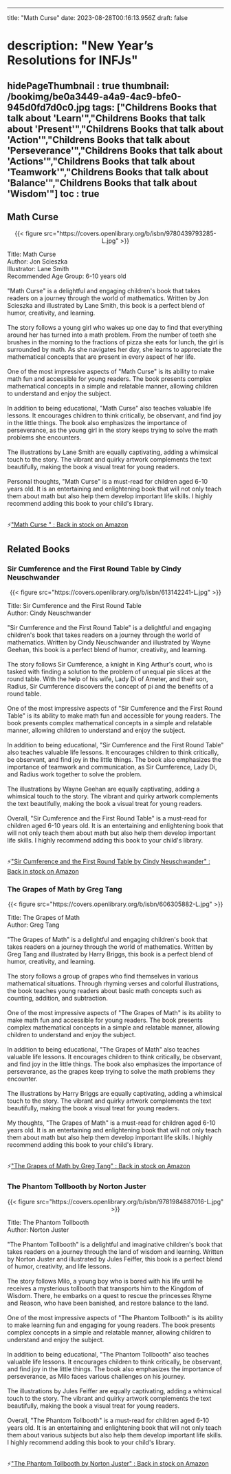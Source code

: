 
---
title: "Math Curse"
date: 2023-08-28T00:16:13.956Z
draft: false
# description: "New Year’s Resolutions for INFJs"
hidePageThumbnail : true
thumbnail: /bookimg/be0a3449-a4a9-4ac9-bfe0-945d0fd7d0c0.jpg
tags: ["Childrens Books that talk about 'Learn'","Childrens Books that talk about 'Present'","Childrens Books that talk about 'Action'","Childrens Books that talk about 'Perseverance'","Childrens Books that talk about 'Actions'","Childrens Books that talk about 'Teamwork'","Childrens Books that talk about 'Balance'","Childrens Books that talk about 'Wisdom'"]
toc : true
---
## Math Curse 

<center>
{{< figure src="https://covers.openlibrary.org/b/isbn/9780439793285-L.jpg" >}}
</center>

Title: Math Curse</br>
Author: Jon Scieszka</br>
Illustrator: Lane Smith</br>
Recommended Age Group: 6-10 years old</br></br>
"Math Curse" is a delightful and engaging children's book that takes readers on a journey through the world of mathematics. Written by Jon Scieszka and illustrated by Lane Smith, this book is a perfect blend of humor, creativity, and learning.</br></br>
The story follows a young girl who wakes up one day to find that everything around her has turned into a math problem. From the number of teeth she brushes in the morning to the fractions of pizza she eats for lunch, the girl is surrounded by math. As she navigates her day, she learns to appreciate the mathematical concepts that are present in every aspect of her life.</br></br>
One of the most impressive aspects of "Math Curse" is its ability to make math fun and accessible for young readers. The book presents complex mathematical concepts in a simple and relatable manner, allowing children to understand and enjoy the subject.</br></br>
In addition to being educational, "Math Curse" also teaches valuable life lessons. It encourages children to think critically, be observant, and find joy in the little things. The book also emphasizes the importance of perseverance, as the young girl in the story keeps trying to solve the math problems she encounters.</br></br>
The illustrations by Lane Smith are equally captivating, adding a whimsical touch to the story. The vibrant and quirky artwork complements the text beautifully, making the book a visual treat for young readers.</br></br>
Personal thoughts, "Math Curse" is a must-read for children aged 6-10 years old. It is an entertaining and enlightening book that will not only teach them about math but also help them develop important life skills. I highly recommend adding this book to your child's library.</br></br>

<p>⚡<a id="aflink" href="https://www.amazon.com/gp/search?ie=UTF8&tag=klayu00-20&linkCode=ur2&linkId=6639bed89a8ad8dd2705e40644eb43d3&camp=1789&creative=9325&index=books&keywords=Math Curse " class="one" target="_blank" title='"Math Curse " : Back in stock on Amazon'>"Math Curse " : Back in stock on Amazon</a></p>

## Related Books
### Sir Cumference and the First Round Table by Cindy Neuschwander
<center>
{{< figure src="https://covers.openlibrary.org/b/isbn/613142241-L.jpg" >}}
</center>

Title: Sir Cumference and the First Round Table</br>
Author: Cindy Neuschwander</br></br>
"Sir Cumference and the First Round Table" is a delightful and engaging children's book that takes readers on a journey through the world of mathematics. Written by Cindy Neuschwander and illustrated by Wayne Geehan, this book is a perfect blend of humor, creativity, and learning.</br></br>
The story follows Sir Cumference, a knight in King Arthur's court, who is tasked with finding a solution to the problem of unequal pie slices at the round table. With the help of his wife, Lady Di of Ameter, and their son, Radius, Sir Cumference discovers the concept of pi and the benefits of a round table.</br></br>
One of the most impressive aspects of "Sir Cumference and the First Round Table" is its ability to make math fun and accessible for young readers. The book presents complex mathematical concepts in a simple and relatable manner, allowing children to understand and enjoy the subject.</br></br>
In addition to being educational, "Sir Cumference and the First Round Table" also teaches valuable life lessons. It encourages children to think critically, be observant, and find joy in the little things. The book also emphasizes the importance of teamwork and communication, as Sir Cumference, Lady Di, and Radius work together to solve the problem.</br></br>
The illustrations by Wayne Geehan are equally captivating, adding a whimsical touch to the story. The vibrant and quirky artwork complements the text beautifully, making the book a visual treat for young readers.</br></br>
Overall, "Sir Cumference and the First Round Table" is a must-read for children aged 6-10 years old. It is an entertaining and enlightening book that will not only teach them about math but also help them develop important life skills. I highly recommend adding this book to your child's library.</br></br>

<p>⚡<a id="aflink" href="https://www.amazon.com/gp/search?ie=UTF8&tag=klayu00-20&linkCode=ur2&linkId=6639bed89a8ad8dd2705e40644eb43d3&camp=1789&creative=9325&index=books&keywords=Sir Cumference and the First Round Table by Cindy Neuschwander" class="one" target="_blank" title='"Sir Cumference and the First Round Table by Cindy Neuschwander" : Back in stock on Amazon'>"Sir Cumference and the First Round Table by Cindy Neuschwander" : Back in stock on Amazon</a></p>

### The Grapes of Math by Greg Tang
<center>
{{< figure src="https://covers.openlibrary.org/b/isbn/606305882-L.jpg" >}}
</center>

Title: The Grapes of Math</br>
Author: Greg Tang</br></br>
"The Grapes of Math" is a delightful and engaging children's book that takes readers on a journey through the world of mathematics. Written by Greg Tang and illustrated by Harry Briggs, this book is a perfect blend of humor, creativity, and learning.</br></br>
The story follows a group of grapes who find themselves in various mathematical situations. Through rhyming verses and colorful illustrations, the book teaches young readers about basic math concepts such as counting, addition, and subtraction.</br></br>
One of the most impressive aspects of "The Grapes of Math" is its ability to make math fun and accessible for young readers. The book presents complex mathematical concepts in a simple and relatable manner, allowing children to understand and enjoy the subject.</br></br>
In addition to being educational, "The Grapes of Math" also teaches valuable life lessons. It encourages children to think critically, be observant, and find joy in the little things. The book also emphasizes the importance of perseverance, as the grapes keep trying to solve the math problems they encounter.</br></br>
The illustrations by Harry Briggs are equally captivating, adding a whimsical touch to the story. The vibrant and quirky artwork complements the text beautifully, making the book a visual treat for young readers.</br></br>
My thoughts, "The Grapes of Math" is a must-read for children aged 6-10 years old. It is an entertaining and enlightening book that will not only teach them about math but also help them develop important life skills. I highly recommend adding this book to your child's library.</br></br>

<p>⚡<a id="aflink" href="https://www.amazon.com/gp/search?ie=UTF8&tag=klayu00-20&linkCode=ur2&linkId=6639bed89a8ad8dd2705e40644eb43d3&camp=1789&creative=9325&index=books&keywords=The Grapes of Math by Greg Tang" class="one" target="_blank" title='"The Grapes of Math by Greg Tang" : Back in stock on Amazon'>"The Grapes of Math by Greg Tang" : Back in stock on Amazon</a></p>

### The Phantom Tollbooth by Norton Juster
<center>
{{< figure src="https://covers.openlibrary.org/b/isbn/9781984887016-L.jpg" >}}
</center>

Title: The Phantom Tollbooth</br>
Author: Norton Juster</br></br>
"The Phantom Tollbooth" is a delightful and imaginative children's book that takes readers on a journey through the land of wisdom and learning. Written by Norton Juster and illustrated by Jules Feiffer, this book is a perfect blend of humor, creativity, and life lessons.</br></br>
The story follows Milo, a young boy who is bored with his life until he receives a mysterious tollbooth that transports him to the Kingdom of Wisdom. There, he embarks on a quest to rescue the princesses Rhyme and Reason, who have been banished, and restore balance to the land.</br></br>
One of the most impressive aspects of "The Phantom Tollbooth" is its ability to make learning fun and engaging for young readers. The book presents complex concepts in a simple and relatable manner, allowing children to understand and enjoy the subject.</br></br>
In addition to being educational, "The Phantom Tollbooth" also teaches valuable life lessons. It encourages children to think critically, be observant, and find joy in the little things. The book also emphasizes the importance of perseverance, as Milo faces various challenges on his journey.</br></br>
The illustrations by Jules Feiffer are equally captivating, adding a whimsical touch to the story. The vibrant and quirky artwork complements the text beautifully, making the book a visual treat for young readers.</br></br>
Overall, "The Phantom Tollbooth" is a must-read for children aged 6-10 years old. It is an entertaining and enlightening book that will not only teach them about various subjects but also help them develop important life skills. I highly recommend adding this book to your child's library.</br></br>

<p>⚡<a id="aflink" href="https://www.amazon.com/gp/search?ie=UTF8&tag=klayu00-20&linkCode=ur2&linkId=6639bed89a8ad8dd2705e40644eb43d3&camp=1789&creative=9325&index=books&keywords=The Phantom Tollbooth by Norton Juster" class="one" target="_blank" title='"The Phantom Tollbooth by Norton Juster" : Back in stock on Amazon'>"The Phantom Tollbooth by Norton Juster" : Back in stock on Amazon</a></p>
